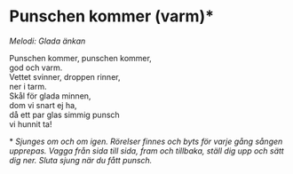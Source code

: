 # Punschen kommer (varm)*
*Melodi: Glada änkan*  

Punschen kommer, punschen kommer,  
god och varm.  
Vettet svinner, droppen rinner,  
ner i tarm.  
Skål för glada minnen,  
dom vi snart ej ha,  
då ett par glas simmig punsch  
vi hunnit ta!  

\* *Sjunges om och om igen. Rörelser finnes och byts för varje gång sången upprepas. Vagga från sida till sida, fram och tillbaka, ställ dig upp och sätt dig ner. Sluta sjung när du fått punsch.*